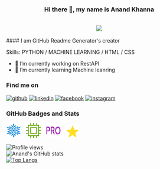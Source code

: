 <h3> <p align="center"> Hi there 👋, my name is Anand Khanna </p></h3>

<p align="center">
  <br>
  <img src="https://export-download.canva.com/kEaXI/DAE6tBkEaXI/23/0/0001-21061093129.png?X-Amz-Algorithm=AWS4-HMAC-SHA256&X-Amz-Credential=AKIAJHKNGJLC2J7OGJ6Q%2F20220311%2Fus-east-1%2Fs3%2Faws4_request&X-Amz-Date=20220311T133510Z&X-Amz-Expires=31398&X-Amz-Signature=461d40ab37014d90da11301983abc211bf20dc864744d23145168fad06b39072&X-Amz-SignedHeaders=host&response-content-disposition=attachment%3B%20filename%2A%3DUTF-8%27%27anand%2520khanna.png&response-expires=Fri%2C%2011%20Mar%202022%2022%3A18%3A28%20GMT"/>
</p>
#### I am GitHub Readme Generator's creator


  
Skills: PYTHON / MACHINE LEARNING / HTML / CSS 


- 🔭 I’m currently working on RestAPI 
- 🌱 I’m currently learning Machine leanring 


### Find me on <br>
[<img src='https://cdn.jsdelivr.net/npm/simple-icons@3.0.1/icons/github.svg' alt='github' height='40'>](https://github.com/anand-1502)  [<img src='https://cdn.jsdelivr.net/npm/simple-icons@3.0.1/icons/linkedin.svg' alt='linkedin' height='40'>](https://www.linkedin.com/in/anand-khanna-2b4a1a1a9/)  [<img src='https://cdn.jsdelivr.net/npm/simple-icons@3.0.1/icons/facebook.svg' alt='facebook' height='40'>](https://www.facebook.com/anand.khanna.007)  [<img src='https://cdn.jsdelivr.net/npm/simple-icons@3.0.1/icons/instagram.svg' alt='instagram' height='40'>](https://www.instagram.com/anandkhannaa/)  

### GitHub Badges and Stats <br>
<a href='https://archiveprogram.github.com/'><img src='https://raw.githubusercontent.com/acervenky/animated-github-badges/master/assets/acbadge.gif' width='40' height='40'></a> <a href='https://docs.github.com/en/developers'><img src='https://raw.githubusercontent.com/acervenky/animated-github-badges/master/assets/devbadge.gif' width='40' height='40'></a> <a href='https://github.com/pricing'><img src='https://raw.githubusercontent.com/acervenky/animated-github-badges/master/assets/pro.gif' width='40' height='40'></a> <a href='https://stars.github.com/'><img src='https://raw.githubusercontent.com/acervenky/animated-github-badges/master/assets/starbadge.gif' width='35' height='35'></a> 



![Profile views](https://gpvc.arturio.dev/anand-1502)  
![Anand's GitHub stats](https://github-readme-stats.vercel.app/api?username=anand-1502&theme=radical&show_icons=true) <br>
[![Top Langs](https://github-readme-stats.vercel.app/api/top-langs/?username=anand-1502&layout=compact&theme=radical)](https://github.com/anuraghazra/github-readme-stats)

